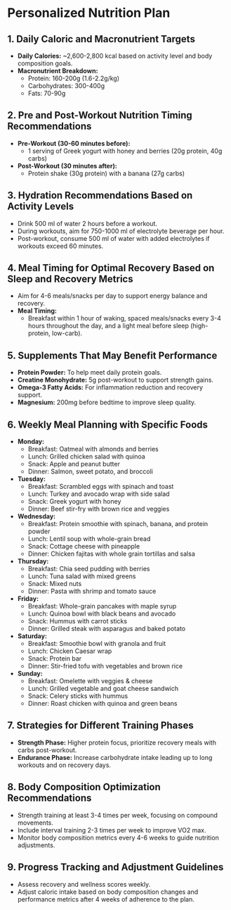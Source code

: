 # Personalized Nutrition Plan

## 1. Daily Caloric and Macronutrient Targets  
- **Daily Calories:** ~2,600-2,800 kcal based on activity level and body composition goals.  
- **Macronutrient Breakdown:**  
  - Protein: 160-200g (1.6-2.2g/kg)  
  - Carbohydrates: 300-400g  
  - Fats: 70-90g  

## 2. Pre and Post-Workout Nutrition Timing Recommendations  
- **Pre-Workout (30-60 minutes before):**  
  - 1 serving of Greek yogurt with honey and berries (20g protein, 40g carbs)  
- **Post-Workout (30 minutes after):**  
  - Protein shake (30g protein) with a banana (27g carbs)  

## 3. Hydration Recommendations Based on Activity Levels  
- Drink 500 ml of water 2 hours before a workout.  
- During workouts, aim for 750-1000 ml of electrolyte beverage per hour.
- Post-workout, consume 500 ml of water with added electrolytes if workouts exceed 60 minutes.

## 4. Meal Timing for Optimal Recovery Based on Sleep and Recovery Metrics  
- Aim for 4-6 meals/snacks per day to support energy balance and recovery.  
- **Meal Timing:**  
  - Breakfast within 1 hour of waking, spaced meals/snacks every 3-4 hours throughout the day, and a light meal before sleep (high-protein, low-carb).

## 5. Supplements That May Benefit Performance  
- **Protein Powder:** To help meet daily protein goals.  
- **Creatine Monohydrate:** 5g post-workout to support strength gains.  
- **Omega-3 Fatty Acids:** For inflammation reduction and recovery support.  
- **Magnesium:** 200mg before bedtime to improve sleep quality.

## 6. Weekly Meal Planning with Specific Foods  
- **Monday:**  
  - Breakfast: Oatmeal with almonds and berries  
  - Lunch: Grilled chicken salad with quinoa  
  - Snack: Apple and peanut butter  
  - Dinner: Salmon, sweet potato, and broccoli  
- **Tuesday:**  
  - Breakfast: Scrambled eggs with spinach and toast  
  - Lunch: Turkey and avocado wrap with side salad  
  - Snack: Greek yogurt with honey  
  - Dinner: Beef stir-fry with brown rice and veggies  
- **Wednesday:**  
  - Breakfast: Protein smoothie with spinach, banana, and protein powder  
  - Lunch: Lentil soup with whole-grain bread  
  - Snack: Cottage cheese with pineapple  
  - Dinner: Chicken fajitas with whole grain tortillas and salsa  
- **Thursday:**  
  - Breakfast: Chia seed pudding with berries  
  - Lunch: Tuna salad with mixed greens  
  - Snack: Mixed nuts  
  - Dinner: Pasta with shrimp and tomato sauce  
- **Friday:**  
  - Breakfast: Whole-grain pancakes with maple syrup  
  - Lunch: Quinoa bowl with black beans and avocado  
  - Snack: Hummus with carrot sticks  
  - Dinner: Grilled steak with asparagus and baked potato  
- **Saturday:**  
  - Breakfast: Smoothie bowl with granola and fruit  
  - Lunch: Chicken Caesar wrap  
  - Snack: Protein bar  
  - Dinner: Stir-fried tofu with vegetables and brown rice  
- **Sunday:**  
  - Breakfast: Omelette with veggies & cheese  
  - Lunch: Grilled vegetable and goat cheese sandwich  
  - Snack: Celery sticks with hummus  
  - Dinner: Roast chicken with quinoa and green beans  

## 7. Strategies for Different Training Phases  
- **Strength Phase:** Higher protein focus, prioritize recovery meals with carbs post-workout.  
- **Endurance Phase:** Increase carbohydrate intake leading up to long workouts and on recovery days.

## 8. Body Composition Optimization Recommendations  
- Strength training at least 3-4 times per week, focusing on compound movements.  
- Include interval training 2-3 times per week to improve VO2 max.  
- Monitor body composition metrics every 4-6 weeks to guide nutrition adjustments.

## 9. Progress Tracking and Adjustment Guidelines  
- Assess recovery and wellness scores weekly.  
- Adjust caloric intake based on body composition changes and performance metrics after 4 weeks of adherence to the plan.